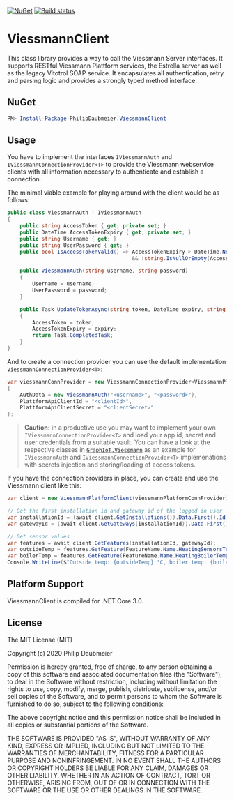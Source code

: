 ﻿[![NuGet](http://img.shields.io/nuget/v/PhilipDaubmeier.ViessmannClient.svg?style=flat-square)](https://www.nuget.org/packages/PhilipDaubmeier.ViessmannClient/)
[![Build status](https://ci.appveyor.com/api/projects/status/mj67oe2c9wfkv2ld/branch/master?svg=true)](https://ci.appveyor.com/project/philipdaubmeier/graphiot/branch/master)

# ViessmannClient

This class library provides a way to call the Viessmann Server interfaces. It supports RESTful Viessmann Plattform services, the Estrella server as well as the legacy Vitotrol SOAP service. It encapsulates all authentication, retry and parsing logic and provides a strongly typed method interface.

## NuGet

```powershell
PM> Install-Package PhilipDaubmeier.ViessmannClient
```

## Usage

You have to implement the interfaces `IViessmannAuth` and `IViessmannConnectionProvider<T>` to provide the Viessmann webservice clients with all information necessary to authenticate and establish a connection.

The minimal viable example for playing around with the client would be as follows:

```csharp
public class ViessmannAuth : IViessmannAuth
{
    public string AccessToken { get; private set; }
    public DateTime AccessTokenExpiry { get; private set; }
    public string Username { get; }
    public string UserPassword { get; }
    public bool IsAccessTokenValid() => AccessTokenExpiry > DateTime.Now
                                        && !string.IsNullOrEmpty(AccessToken);

    public ViessmannAuth(string username, string password)
    {
        Username = username;
        UserPassword = password;
    }

    public Task UpdateTokenAsync(string token, DateTime expiry, string refresh)
    {
        AccessToken = token;
        AccessTokenExpiry = expiry;
        return Task.CompletedTask;
    }
}
```

And to create a connection provider you can use the default implementation `ViessmannConnectionProvider<T>`:

```csharp
var viessmannConnProvider = new ViessmannConnectionProvider<ViessmannPlatformClient>()
{
    AuthData = new ViessmannAuth("<username>", "<password>"),
    PlattformApiClientId = "<clientId>",
    PlattformApiClientSecret = "<clientSecret>"
};
```

> **Caution:** in a productive use you may want to implement your own `IViessmannConnectionProvider<T>` and load your app id, secret and user credentials from a suitable vault. You can have a look at the respective classes in [`GraphIoT.Viessmann`](../GraphIoT.Viessmann/Config) as an example for `IViessmannAuth` and `IViessmannConnectionProvider<T>` implemenations with secrets injection and storing/loading of access tokens.

If you have the connection providers in place, you can create and use the Viessmann client like this:

```csharp
var client = new ViessmannPlatformClient(viessmannPlatformConnProvider);

// Get the first installation id and gateway id of the logged in user
var installationId = (await client.GetInstallations()).Data.First().Id ?? 0;
var gatewayId = (await client.GetGateways(installationId)).Data.First().Id;

// Get sensor values
var features = await client.GetFeatures(installationId, gatewayId);
var outsideTemp = features.GetFeature(FeatureName.Name.HeatingSensorsTemperatureOutside)?.ValueAsDouble;
var boilerTemp = features.GetFeature(FeatureName.Name.HeatingBoilerTemperature)?.ValueAsDouble;
Console.WriteLine($"Outside temp: {outsideTemp} °C, boiler temp: {boilerTemp} °C");
```

## Platform Support

ViessmannClient is compiled for .NET Core 3.0.

## License

The MIT License (MIT)

Copyright (c) 2020 Philip Daubmeier

Permission is hereby granted, free of charge, to any person obtaining a copy
of this software and associated documentation files (the "Software"), to deal
in the Software without restriction, including without limitation the rights
to use, copy, modify, merge, publish, distribute, sublicense, and/or sell
copies of the Software, and to permit persons to whom the Software is
furnished to do so, subject to the following conditions:

The above copyright notice and this permission notice shall be included in all
copies or substantial portions of the Software.

THE SOFTWARE IS PROVIDED "AS IS", WITHOUT WARRANTY OF ANY KIND, EXPRESS OR
IMPLIED, INCLUDING BUT NOT LIMITED TO THE WARRANTIES OF MERCHANTABILITY,
FITNESS FOR A PARTICULAR PURPOSE AND NONINFRINGEMENT. IN NO EVENT SHALL THE
AUTHORS OR COPYRIGHT HOLDERS BE LIABLE FOR ANY CLAIM, DAMAGES OR OTHER
LIABILITY, WHETHER IN AN ACTION OF CONTRACT, TORT OR OTHERWISE, ARISING FROM,
OUT OF OR IN CONNECTION WITH THE SOFTWARE OR THE USE OR OTHER DEALINGS IN THE
SOFTWARE.
